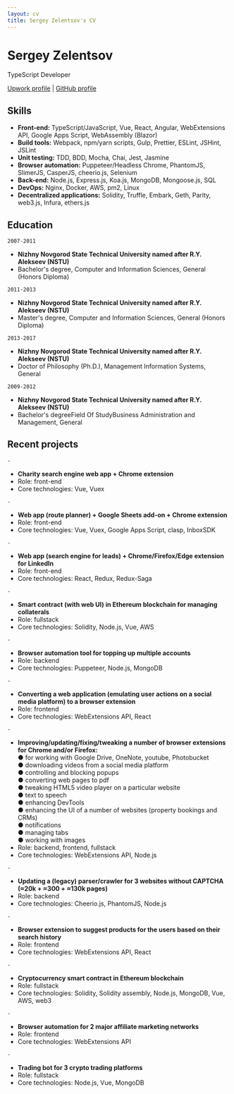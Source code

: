 ```yaml
---
layout: cv
title: Sergey Zelentsov's CV
---
```

# Sergey Zelentsov
TypeScript Developer

<div id="webaddress">
<a href="https://www.upwork.com/freelancers/~016d2e35b1f8ffee59">Upwork profile</a> | <a href="https://github.com/traxium">GitHub profile</a>
</div>


## Skills

- __Front-end:__ TypeScript/JavaScript, Vue, React, Angular, WebExtensions API, Google Apps Script, WebAssembly (Blazor)
- __Build tools:__ Webpack, npm/yarn scripts, Gulp, Prettier, ESLint, JSHint, JSLint
- __Unit testing:__ TDD, BDD, Mocha, Chai, Jest, Jasmine
- __Browser automation:__ Puppeteer/Headless Chrome, PhantomJS, SlimerJS, CasperJS, cheerio.js, Selenium
- __Back-end:__ Node.js, Express.js, Koa.js, MongoDB, Mongoose.js, SQL
- __DevOps:__ Nginx, Docker, AWS, pm2, Linux
- __Decentralized applications:__ Solidity, Truffle, Embark, Geth, Parity, web3.js, Infura, ethers.js


## Education

`2007-2011`
- __Nizhny Novgorod State Technical University named after R.Y. Alekseev (NSTU)__
- Bachelor's degree, Computer and Information Sciences, General (Honors Diploma)

`2011-2013`
- __Nizhny Novgorod State Technical University named after R.Y. Alekseev (NSTU)__
- Master's degree, Computer and Information Sciences, General (Honors Diploma)

`2013-2017`
- __Nizhny Novgorod State Technical University named after R.Y. Alekseev (NSTU)__
- Doctor of Philosophy (Ph.D.), Management Information Systems, General

`2009-2012`
- __Nizhny Novgorod State Technical University named after R.Y. Alekseev (NSTU)__
- Bachelor's degreeField Of StudyBusiness Administration and Management, General


## Recent projects

`-`
- __Charity search engine web app + Chrome extension__
- Role: front-end
- Core technologies: Vue, Vuex

`-`
- __Web app (route planner) + Google Sheets add-on + Chrome extension__
- Role: front-end
- Core technologies: Vue, Vuex, Google Apps Script, clasp, InboxSDK

`-`
- __Web app (search engine for leads) + Chrome/Firefox/Edge extension for LinkedIn__
- Role: front-end
- Core technologies: React, Redux, Redux-Saga

`-`
- __Smart contract (with web UI) in Ethereum blockchain for managing collaterals__
- Role: fullstack
- Core technologies: Solidity, Node.js, Vue, AWS

`-`
- __Browser automation tool for topping up multiple accounts__
- Role: backend
- Core technologies: Puppeteer, Node.js, MongoDB

`-`
- __Converting a web application (emulating user actions on a social media platform) to a browser extension__
- Role: frontend
- Core technologies: WebExtensions API, React

`-`
- __Improving/updating/fixing/tweaking a number of browser extensions for Chrome and/or Firefox:__<br>
  ● for working with Google Drive, OneNote, youtube, Photobucket<br>
  ● downloading videos from a social media platform<br>
  ● controlling and blocking popups<br>
  ● converting web pages to pdf<br>
  ● tweaking HTML5 video player on a particular website<br>
  ● text to speech<br>
  ● enhancing DevTools<br>
  ● enhancing the UI of a number of websites (property bookings and CRMs)<br>
  ● notifications<br>
  ● managing tabs<br>
  ● working with images<br>
- Role: backend, frontend, fullstack
- Core technologies: WebExtensions API, Node.js

`-`
- __Updating a (legacy) parser/crawler for 3 websites without CAPTCHA (≈20k + ≈300 + ≈130k pages)__
- Role: backend
- Core technologies: Cheerio.js, PhantomJS, Node.js

`-`
- __Browser extension to suggest products for the users based on their search history__
- Role: frontend
- Core technologies: WebExtensions API, React

`-`
- __Cryptocurrency smart contract in Ethereum blockchain__
- Role: fullstack
- Core technologies: Solidity, Solidity assembly, Node.js, MongoDB, Vue, AWS, web3

`-`
- __Browser automation for 2 major affiliate marketing networks__
- Role: frontend
- Core technologies: WebExtensions API

`-`
- __Trading bot for 3 crypto trading platforms__
- Role: fullstack
- Core technologies: Node.js, Vue, MongoDB



<!-- ### Footer

Last updated: Jule 2021 -->
